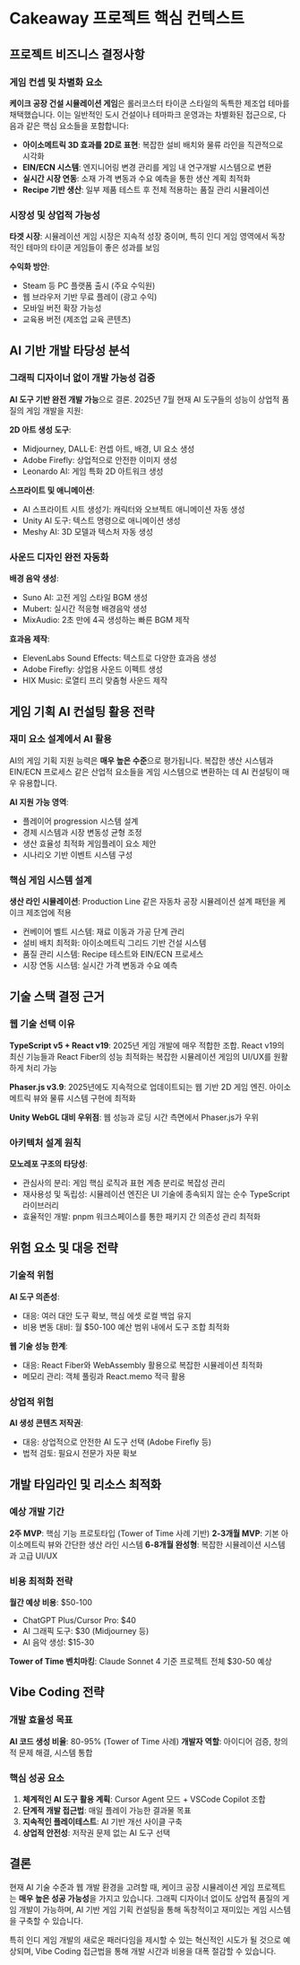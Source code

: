 # Cakeaway 프로젝트 핵심 컨텍스트

## 프로젝트 비즈니스 결정사항

### 게임 컨셉 및 차별화 요소

**케이크 공장 건설 시뮬레이션 게임**은 롤러코스터 타이쿤 스타일의 독특한 제조업 테마를 채택했습니다. 이는 일반적인 도시 건설이나 테마파크 운영과는 차별화된 접근으로, 다음과 같은 핵심 요소들을 포함합니다:

- **아이소메트릭 3D 효과를 2D로 표현**: 복잡한 설비 배치와 물류 라인을 직관적으로 시각화
- **EIN/ECN 시스템**: 엔지니어링 변경 관리를 게임 내 연구개발 시스템으로 변환
- **실시간 시장 연동**: 소재 가격 변동과 수요 예측을 통한 생산 계획 최적화
- **Recipe 기반 생산**: 일부 제품 테스트 후 전체 적용하는 품질 관리 시뮬레이션

### 시장성 및 상업적 가능성

**타겟 시장**: 시뮬레이션 게임 시장은 지속적 성장 중이며, 특히 인디 게임 영역에서 독창적인 테마의 타이쿤 게임들이 좋은 성과를 보임

**수익화 방안**:
- Steam 등 PC 플랫폼 출시 (주요 수익원)
- 웹 브라우저 기반 무료 플레이 (광고 수익)
- 모바일 버전 확장 가능성
- 교육용 버전 (제조업 교육 콘텐츠)

## AI 기반 개발 타당성 분석

### 그래픽 디자이너 없이 개발 가능성 검증

**AI 도구 기반 완전 개발 가능**으로 결론. 2025년 7월 현재 AI 도구들의 성능이 상업적 품질의 게임 개발을 지원:

**2D 아트 생성 도구**:
- Midjourney, DALL·E: 컨셉 아트, 배경, UI 요소 생성
- Adobe Firefly: 상업적으로 안전한 이미지 생성
- Leonardo AI: 게임 특화 2D 아트워크 생성

**스프라이트 및 애니메이션**:
- AI 스프라이트 시트 생성기: 캐릭터와 오브젝트 애니메이션 자동 생성
- Unity AI 도구: 텍스트 명령으로 애니메이션 생성
- Meshy AI: 3D 모델과 텍스처 자동 생성

### 사운드 디자인 완전 자동화

**배경 음악 생성**:
- Suno AI: 고전 게임 스타일 BGM 생성
- Mubert: 실시간 적응형 배경음악 생성
- MixAudio: 2초 만에 4곡 생성하는 빠른 BGM 제작

**효과음 제작**:
- ElevenLabs Sound Effects: 텍스트로 다양한 효과음 생성
- Adobe Firefly: 상업용 사운드 이펙트 생성
- HIX Music: 로열티 프리 맞춤형 사운드 제작

## 게임 기획 AI 컨설팅 활용 전략

### 재미 요소 설계에서 AI 활용

AI의 게임 기획 지원 능력은 **매우 높은 수준**으로 평가됩니다. 복잡한 생산 시스템과 EIN/ECN 프로세스 같은 산업적 요소들을 게임 시스템으로 변환하는 데 AI 컨설팅이 매우 유용합니다.

**AI 지원 가능 영역**:
- 플레이어 progression 시스템 설계
- 경제 시스템과 시장 변동성 균형 조정
- 생산 효율성 최적화 게임플레이 요소 제안
- 시나리오 기반 이벤트 시스템 구성

### 핵심 게임 시스템 설계

**생산 라인 시뮬레이션**: Production Line 같은 자동차 공장 시뮬레이션 설계 패턴을 케이크 제조업에 적용
- 컨베이어 벨트 시스템: 재료 이동과 가공 단계 관리
- 설비 배치 최적화: 아이소메트릭 그리드 기반 건설 시스템
- 품질 관리 시스템: Recipe 테스트와 EIN/ECN 프로세스
- 시장 연동 시스템: 실시간 가격 변동과 수요 예측

## 기술 스택 결정 근거

### 웹 기술 선택 이유

**TypeScript v5 + React v19**: 2025년 게임 개발에 매우 적합한 조합. React v19의 최신 기능들과 React Fiber의 성능 최적화는 복잡한 시뮬레이션 게임의 UI/UX를 원활하게 처리 가능

**Phaser.js v3.9**: 2025년에도 지속적으로 업데이트되는 웹 기반 2D 게임 엔진. 아이소메트릭 뷰와 물류 시스템 구현에 최적화

**Unity WebGL 대비 우위점**: 웹 성능과 로딩 시간 측면에서 Phaser.js가 우위

### 아키텍처 설계 원칙

**모노레포 구조의 타당성**:
- 관심사의 분리: 게임 핵심 로직과 표현 계층 분리로 복잡성 관리
- 재사용성 및 독립성: 시뮬레이션 엔진은 UI 기술에 종속되지 않는 순수 TypeScript 라이브러리
- 효율적인 개발: pnpm 워크스페이스를 통한 패키지 간 의존성 관리 최적화

## 위험 요소 및 대응 전략

### 기술적 위험

**AI 도구 의존성**:
- 대응: 여러 대안 도구 확보, 핵심 에셋 로컬 백업 유지
- 비용 변동 대비: 월 $50-100 예산 범위 내에서 도구 조합 최적화

**웹 기술 성능 한계**:
- 대응: React Fiber와 WebAssembly 활용으로 복잡한 시뮬레이션 최적화
- 메모리 관리: 객체 풀링과 React.memo 적극 활용

### 상업적 위험

**AI 생성 콘텐츠 저작권**:
- 대응: 상업적으로 안전한 AI 도구 선택 (Adobe Firefly 등)
- 법적 검토: 필요시 전문가 자문 확보

## 개발 타임라인 및 리소스 최적화

### 예상 개발 기간

**2주 MVP**: 핵심 기능 프로토타입 (Tower of Time 사례 기반)
**2-3개월 MVP**: 기본 아이소메트릭 뷰와 간단한 생산 라인 시스템
**6-8개월 완성형**: 복잡한 시뮬레이션 시스템과 고급 UI/UX

### 비용 최적화 전략

**월간 예상 비용**: $50-100
- ChatGPT Plus/Cursor Pro: $40
- AI 그래픽 도구: $30 (Midjourney 등)
- AI 음악 생성: $15-30

**Tower of Time 벤치마킹**: Claude Sonnet 4 기준 프로젝트 전체 $30-50 예상

## Vibe Coding 전략

### 개발 효율성 목표

**AI 코드 생성 비율**: 80-95% (Tower of Time 사례)
**개발자 역할**: 아이디어 검증, 창의적 문제 해결, 시스템 통합

### 핵심 성공 요소

1. **체계적인 AI 도구 활용 계획**: Cursor Agent 모드 + VSCode Copilot 조합
2. **단계적 개발 접근법**: 매일 플레이 가능한 결과물 목표
3. **지속적인 플레이테스트**: AI 기반 개선 사이클 구축
4. **상업적 안전성**: 저작권 문제 없는 AI 도구 선택

## 결론

현재 AI 기술 수준과 웹 개발 환경을 고려할 때, 케이크 공장 시뮬레이션 게임 프로젝트는 **매우 높은 성공 가능성**을 가지고 있습니다. 그래픽 디자이너 없이도 상업적 품질의 게임 개발이 가능하며, AI 기반 게임 기획 컨설팅을 통해 독창적이고 재미있는 게임 시스템을 구축할 수 있습니다.

특히 인디 게임 개발의 새로운 패러다임을 제시할 수 있는 혁신적인 시도가 될 것으로 예상되며, Vibe Coding 접근법을 통해 개발 시간과 비용을 대폭 절감할 수 있습니다.
